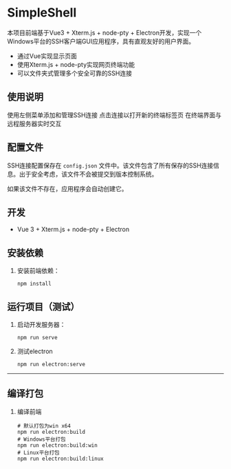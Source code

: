 # SimpleShell

本项目前端基于Vue3 + Xterm.js + node-pty + Electron开发，实现一个Windows平台的SSH客户端GUI应用程序，具有直观友好的用户界面。

- 通过Vue实现显示页面
- 使用Xterm.js + node-pty实现网页终端功能
- 可以文件夹式管理多个安全可靠的SSH连接

## 使用说明
使用左侧菜单添加和管理SSH连接
点击连接以打开新的终端标签页
在终端界面与远程服务器实时交互

## 配置文件

SSH连接配置保存在 `config.json` 文件中。该文件包含了所有保存的SSH连接信息。出于安全考虑，该文件不会被提交到版本控制系统。

如果该文件不存在，应用程序会自动创建它。

## 开发

- Vue 3 + Xterm.js + node-pty + Electron

## 安装依赖

1. 安装前端依赖：
   ```
   npm install
   ```

## 运行项目（测试）

1. 启动开发服务器：
   ```
   npm run serve
   ```

3. 测试electron
   ```
   npm run electron:serve
   ```

---

## 编译打包

1. 编译前端
   ```
   # 默认打包为win x64
   npm run electron:build
   # Windows平台打包
   npm run electron:build:win
   # Linux平台打包
   npm run electron:build:linux
   ```
